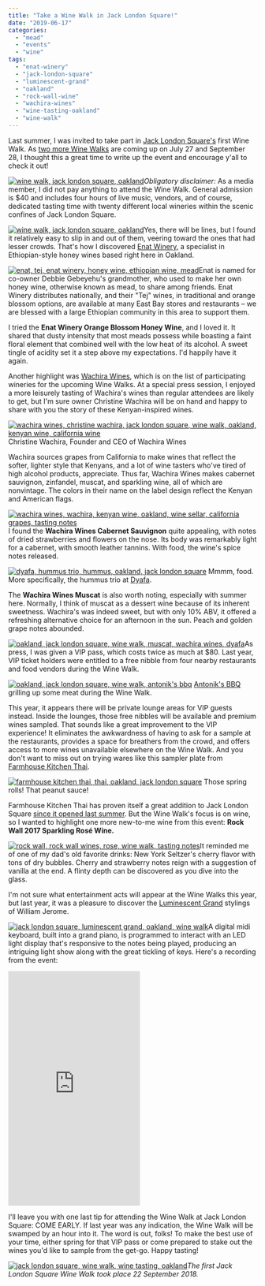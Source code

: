 ```yaml
---
title: "Take a Wine Walk in Jack London Square!"
date: "2019-06-17"
categories:
  - "mead"
  - "events"
  - "wine"
tags:
  - "enat-winery"
  - "jack-london-square"
  - "luminescent-grand"
  - "oakland"
  - "rock-wall-wine"
  - "wachira-wines"
  - "wine-tasting-oakland"
  - "wine-walk"
---
```


Last summer, I was invited to take part in [Jack London Square's](https://jacklondonsquare.com/) first Wine Walk. As [two more Wine Walks](https://www.eventbrite.com/o/evntwrks-19777485035) are coming up on July 27 and September 28, I thought this a great time to write up the event and encourage y'all to check it out!

[![wine walk, jack london square, oakland](https://thegourmez-wpmedia.s3.amazonaws.com/2019/06/2018-Jack-London-Wine-Walk-27-500x398.jpg)](https://thegourmez-wpmedia.s3.amazonaws.com/2019/06/2018-Jack-London-Wine-Walk-27.jpg)_Obligatory disclaimer:_ As a media member, I did not pay anything to attend the Wine Walk. General admission is $40 and includes four hours of live music, vendors, and of course, dedicated tasting time with twenty different local wineries within the scenic confines of Jack London Square.

[![wine walk, jack london square, oakland](https://thegourmez-wpmedia.s3.amazonaws.com/2019/06/2018-Jack-London-Wine-Walk-21-500x398.jpg)](https://thegourmez-wpmedia.s3.amazonaws.com/2019/06/2018-Jack-London-Wine-Walk-21.jpg)Yes, there will be lines, but I found it relatively easy to slip in and out of them, veering toward the ones that had lesser crowds. That's how I discovered [Enat Winery,](https://enathoneywine.com/our-winey/) a specialist in Ethiopian-style honey wines based right here in Oakland.

[![enat, tej, enat winery, honey wine, ethiopian wine, mead](https://thegourmez-wpmedia.s3.amazonaws.com/2019/06/2018-Jack-London-Wine-Walk-26-375x500.jpg)](https://thegourmez-wpmedia.s3.amazonaws.com/2019/06/2018-Jack-London-Wine-Walk-26.jpg)Enat is named for co-owner Debbie Gebeyehu's grandmother, who used to make her own honey wine, otherwise known as mead, to share among friends. Enat Winery distributes nationally, and their "Tej" wines, in traditional and orange blossom options, are available at many East Bay stores and restaurants – we are blessed with a large Ethiopian community in this area to support them.

I tried the **Enat Winery Orange Blossom Honey Wine**, and I loved it. It shared that dusty intensity that most meads possess while boasting a faint floral element that combined well with the low heat of its alcohol. A sweet tingle of acidity set it a step above my expectations. I'd happily have it again.

Another highlight was [Wachira Wines](https://www.wholesale.wachirawines.com/), which is on the list of participating wineries for the upcoming Wine Walks. At a special press session, I enjoyed a more leisurely tasting of Wachira's wines than regular attendees are likely to get, but I'm sure owner Christine Wachira will be on hand and happy to share with you the story of these Kenyan-inspired wines.




<div class="caption">

[![wachira wines, christine wachira, jack london square, wine walk, oakland, kenyan wine, california wine](https://thegourmez-wpmedia.s3.amazonaws.com/2019/06/2018-Jack-London-Wine-Walk-10-400x500.jpg)](https://thegourmez-wpmedia.s3.amazonaws.com/2019/06/2018-Jack-London-Wine-Walk-10.jpg) Christine Wachira, Founder and CEO of Wachira Wines</div>


Wachira sources grapes from California to make wines that reflect the softer, lighter style that Kenyans, and a lot of wine tasters who've tired of high alcohol products, appreciate. Thus far, Wachira Wines makes cabernet sauvignon, zinfandel, muscat, and sparkling wine, all of which are nonvintage. The colors in their name on the label design reflect the Kenyan and American flags.

[![wachira wines, wachira, kenyan wine, oakland, wine sellar, california grapes, tasting notes](https://thegourmez-wpmedia.s3.amazonaws.com/2019/06/2018-Jack-London-Wine-Walk-01-333x500.jpg)](https://thegourmez-wpmedia.s3.amazonaws.com/2019/06/2018-Jack-London-Wine-Walk-01.jpg)I found the **Wachira Wines Cabernet Sauvignon** quite appealing, with notes of dried strawberries and flowers on the nose. Its body was remarkably light for a cabernet, with smooth leather tannins. With food, the wine's spice notes released.




<div class="caption">

[![dyafa, hummus trio, hummus, oakland, jack london square](https://thegourmez-wpmedia.s3.amazonaws.com/2019/06/2018-Jack-London-Wine-Walk-03-392x500.jpg)](https://thegourmez-wpmedia.s3.amazonaws.com/2019/06/2018-Jack-London-Wine-Walk-03.jpg) Mmmm, food. More specifically, the hummus trio at [Dyafa](https://www.dyafaoakland.com/).</div>


The **Wachira Wines Muscat** is also worth noting, especially with summer here. Normally, I think of muscat as a dessert wine because of its inherent sweetness. Wachira's was indeed sweet, but with only 10% ABV, it offered a refreshing alternative choice for an afternoon in the sun. Peach and golden grape notes abounded.

[![oakland, jack london square, wine walk, muscat, wachira wines, dyafa](https://thegourmez-wpmedia.s3.amazonaws.com/2019/06/2018-Jack-London-Wine-Walk-07-404x500.jpg)](https://thegourmez-wpmedia.s3.amazonaws.com/2019/06/2018-Jack-London-Wine-Walk-07.jpg)As press, I was given a VIP pass, which costs twice as much at $80. Last year, VIP ticket holders were entitled to a free nibble from four nearby restaurants and food vendors during the Wine Walk.




<div class="caption">

[![oakland, jack london square, wine walk, antonik's bbq](https://thegourmez-wpmedia.s3.amazonaws.com/2019/06/2018-Jack-London-Wine-Walk-29-375x500.jpg)](https://thegourmez-wpmedia.s3.amazonaws.com/2019/06/2018-Jack-London-Wine-Walk-29.jpg) [Antonik's BBQ](https://www.instagram.com/antoniksbbq/?hl=en) grilling up some meat during the Wine Walk.</div>


This year, it appears there will be private lounge areas for VIP guests instead. Inside the lounges, those free nibbles will be available and premium wines sampled. That sounds like a great improvement to the VIP experience! It eliminates the awkwardness of having to ask for a sample at the restaurants, provides a space for breathers from the crowd, and offers access to more wines unavailable elsewhere on the Wine Walk. And you don't want to miss out on trying wares like this sampler plate from [Farmhouse Kitchen Thai](http://www.farmhousethai.com/oakland/).




<div class="caption">

[![farmhouse kitchen thai, thai, oakland, jack london square](https://thegourmez-wpmedia.s3.amazonaws.com/2019/06/2018-Jack-London-Wine-Walk-24-404x500.jpg)](https://thegourmez-wpmedia.s3.amazonaws.com/2019/06/2018-Jack-London-Wine-Walk-24.jpg) Those spring rolls! That peanut sauce!</div>


Farmhouse Kitchen Thai has proven itself a great addition to Jack London Square [since it opened last summer](https://thegourmez.com/2018/08/02/farmhouse-kitchen-thai-cuisine-now-open-in-oakland/). But the Wine Walk's focus is on wine, so I wanted to highlight one more new-to-me wine from this event: **Rock Wall 2017 Sparkling Rosé Wine.**

[![rock wall, rock wall wines, rose, wine walk, tasting notes](https://thegourmez-wpmedia.s3.amazonaws.com/2019/06/2018-Jack-London-Wine-Walk-20-375x500.jpg)](https://thegourmez-wpmedia.s3.amazonaws.com/2019/06/2018-Jack-London-Wine-Walk-20.jpg)It reminded me of one of my dad's old favorite drinks: New York Seltzer's cherry flavor with tons of dry bubbles. Cherry and strawberry notes reign with a suggestion of vanilla at the end. A flinty depth can be discovered as you dive into the glass.

I'm not sure what entertainment acts will appear at the Wine Walks this year, but last year, it was a pleasure to discover the [Luminescent Grand](https://www.luminescentgrand.com/) stylings of William Jerome.

[![jack london square, luminescent grand, oakland, wine walk](https://thegourmez-wpmedia.s3.amazonaws.com/2019/06/2018-Jack-London-Wine-Walk-35-500x402.jpg)](https://thegourmez-wpmedia.s3.amazonaws.com/2019/06/2018-Jack-London-Wine-Walk-35.jpg)A digital midi keyboard, built into a grand piano, is programmed to interact with an LED light display that's responsive to the notes being played, producing an intriguing light show along with the great tickling of keys. Here's a recording from the event:

<iframe src="https://www.facebook.com/plugins/video.php?height=476&href=https%3A%2F%2Fwww.facebook.com%2Fthegourmez%2Fvideos%2F10155868016239607%2F&show_text=false&width=267&t=0" width="267" height="476" style="border:none;overflow:hidden" scrolling="no" frameborder="0" allowfullscreen="true" allow="autoplay; clipboard-write; encrypted-media; picture-in-picture; web-share" allowFullScreen="true"></iframe>

I'll leave you with one last tip for attending the Wine Walk at Jack London Square: COME EARLY. If last year was any indication, the Wine Walk will be swamped by an hour into it. The word is out, folks! To make the best use of your time, either spring for that VIP pass or come prepared to stake out the wines you'd like to sample from the get-go. Happy tasting!

[![jack london square, wine walk, wine tasting, oakland](https://thegourmez-wpmedia.s3.amazonaws.com/2019/06/2018-Jack-London-Wine-Walk-12-400x500.jpg)](https://thegourmez-wpmedia.s3.amazonaws.com/2019/06/2018-Jack-London-Wine-Walk-12.jpg)_The first Jack London Square Wine Walk took place 22 September 2018._
